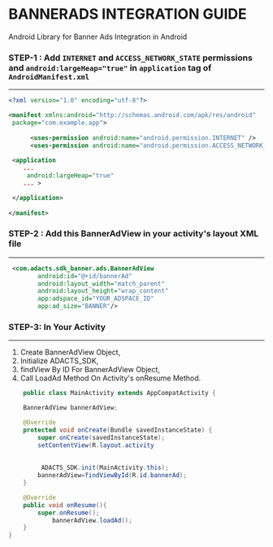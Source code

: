 # BANNERADS INTEGRATION GUIDE

Android Library for Banner Ads Integration in Android

### STEP-1 :  Add `INTERNET` and `ACCESS_NETWORK_STATE` permissions and  `android:largeHeap="true"` in `application` tag of `AndroidManifest.xml` 
------------------------------------------------------------------------------------------------------------------------------

   ```xml
   <?xml version="1.0" encoding="utf-8"?>
   
   <manifest xmlns:android="http://schemas.android.com/apk/res/android"
    package="com.example.app">
    
         <uses-permission android:name="android.permission.INTERNET" />
         <uses-permission android:name="android.permission.ACCESS_NETWORK_STATE" />
    
    <application
       ...
        android:largeHeap="true"
       ... >

    </application>
    
  </manifest>
   ```
   
### STEP-2 : Add this BannerAdView in your activity's layout XML file
---------------------------------------------------------------------
```xml
 <com.adacts.sdk_banner.ads.BannerAdView
        android:id="@+id/bannerAd"
        android:layout_width="match_parent"
        android:layout_height="wrap_content"
        app:adspace_id="YOUR_ADSPACE_ID"  
        app:ad_size="BANNER"/>
```

### STEP-3: In Your Activity
---------------------------------------------------------------------

 1. Create BannerAdView Object, 
 2. Initialize ADACTS_SDK,
 3. findView By ID For BannerAdView Object,
 4. Call LoadAd Method On Activity's onResume Method.


```java
    public class MainActivity extends AppCompatActivity {

    BannerAdView bannerAdView;

    @Override
    protected void onCreate(Bundle savedInstanceState) {
        super.onCreate(savedInstanceState);
        setContentView(R.layout.activity
        
        
         ADACTS_SDK.init(MainActivity.this);
        bannerAdView=findViewById(R.id.bannerAd);
    }

    @Override
    public void onResume(){
        super.onResume();
            bannerAdView.loadAd();
    }
}
```



